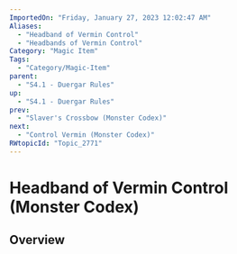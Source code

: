 ```yaml
---
ImportedOn: "Friday, January 27, 2023 12:02:47 AM"
Aliases:
  - "Headband of Vermin Control"
  - "Headbands of Vermin Control"
Category: "Magic Item"
Tags:
  - "Category/Magic-Item"
parent:
  - "S4.1 - Duergar Rules"
up:
  - "S4.1 - Duergar Rules"
prev:
  - "Slaver's Crossbow (Monster Codex)"
next:
  - "Control Vermin (Monster Codex)"
RWtopicId: "Topic_2771"
---
```

# Headband of Vermin Control (Monster Codex)
## Overview

